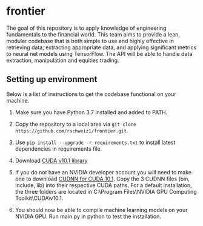 # frontier

The goal of this repository is to apply knowledge of engineering fundamentals to the financial world. This team aims to provide a lean, modular codebase that is both simple to use and highly effective in retrieving data, extracting appropriate data, and applying significant metrics to neural net models using TensorFlow. The API will be able to handle data extraction, manipulation and equities trading.

## Setting up environment

Below is a list of instructions to get the codebase functional on your machine.

1. Make sure you have Python 3.7 installed and added to PATH.

2. Copy the repository to a local area via `git clone https://github.com/rschweiz1/frontier.git`.

3. Use `pip install --upgrade -r requirements.txt` to install latest dependencies in requirements file.

4. Download [CUDA v10.1 library](https://developer.nvidia.com/cuda-toolkit-archive)

5. If you do not have an NVIDIA developer account you will need to make one to download [CUDNN for CUDA 10.1](https://developer.nvidia.com/rdp/cudnn-download). Copy the 3 CUDNN files (bin, include, lib) into their respective CUDA paths. For a default installation, the three folders are located in C:\Program Files\NVIDIA GPU Computing Toolkit\CUDA\v10.1.

6. You should now be able to compile machine learning models on your NVIDIA GPU. Run main.py in python to test the installation.
